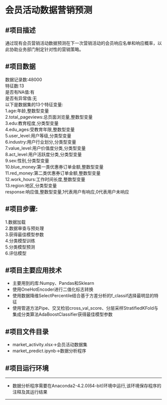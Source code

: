 会员活动数据营销预测
=======================
#项目描述
---
通过现有会员营销活动数据预测在下一次营销活动的会员响应名单和响应概率，以此协助业务部门制定针对性的营销策略。

#项目数据
---
数据记录数:48000<br>
特征数:13<br>
是否有NA值:有<br>
是否有异常值:无<br>
以下是数据集的13个特征变量:<br>
  1.age:年龄,整数型变量<br>
  2.total_pageviews:总页面浏览量,整数型变量<br>
  3.edu:教育程度,分类型变量<br>
  4.edu_ages:受教育年限,整数型变量<br>
  5.user_level:用户等级,分类型变量<br>
  6.industry:用户行业划分,分类型变量<br>
  7.value_level:用户价值度分类,分类型变量<br>
  8.act_level:用户活跃度分类,分类型变量<br>
  9.sex:性别,分类型变量<br>
  10.blue_money:第一类优惠券订单金额,整数型变量<br>
  11.red_money:第二类优惠券订单金额,整数型变量<br>
  12.work_hours:工作时间长度,整数型变量<br>
  13.region:地区,分类型变量<br>
response:响应值,整数型变量,1代表用户有响应,0代表用户未响应<br>

#项目步骤:
---
1.数据加载<br>
2.数据审查与预处理<br>
3.获得最佳模型参数<br>
4.分类模型训练<br>
5.分类模型预测<br>
6.评估模型<br>

#项目主要应用技术
---
* 主要用到的库:Numpy、Pandas和Sklearn<br>
* 使用OneHotEncoder进行二值化标志转换<br>
* 使用数据降维SelectPercentile结合基于方差分析的f_classif选择最明显的特征<br>
* 使用管道方法Pipe、交叉检验cross_val_score、分层采样StratifiedKFold与集成分类算法AdaBoostClassifier获得最佳模型参数<br>

#项目文件目录
---
* market_activity.xlsx->会员活动数据集
* market_predict.ipynb->数据分析程序  

#项目运行环境
---
--------------------
* 数据分析程序需要在Anaconda2-4.2.0(64-bit)环境中运行,该环境保存程序的注释及其运行结果  
--------------------
